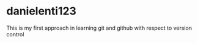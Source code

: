 # danielenti123
This is my first approach in learning git and github with respect to version control
